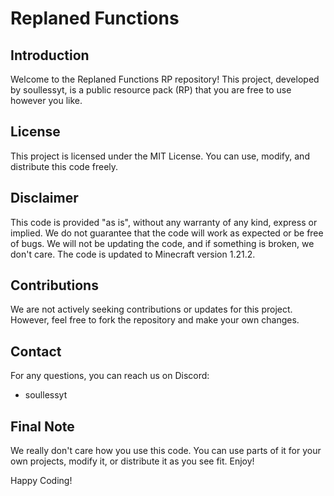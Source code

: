 # Replaned Functions

## Introduction
Welcome to the Replaned Functions RP repository! This project, developed by soullessyt, is a public resource pack (RP) that you are free to use however you like.

## License
This project is licensed under the MIT License. You can use, modify, and distribute this code freely.

## Disclaimer
This code is provided "as is", without any warranty of any kind, express or implied. We do not guarantee that the code will work as expected or be free of bugs. We will not be updating the code, and if something is broken, we don't care. The code is updated to Minecraft version 1.21.2.

## Contributions
We are not actively seeking contributions or updates for this project. However, feel free to fork the repository and make your own changes.

## Contact
For any questions, you can reach us on Discord:
- soullessyt

## Final Note
We really don't care how you use this code. You can use parts of it for your own projects, modify it, or distribute it as you see fit. Enjoy!

Happy Coding!